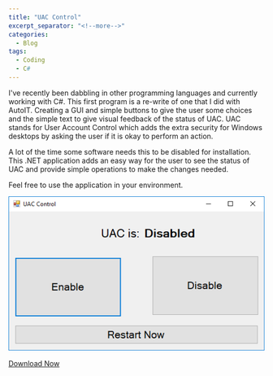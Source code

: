 ```yaml
---
title: "UAC Control"
excerpt_separator: "<!--more-->"
categories:
  - Blog
tags:
  - Coding
  - C#
---
```


I've recently been dabbling in other programming languages and currently working with C#. This first program is a re-write of one that I did with AutoIT. Creating a GUI and simple buttons to give the user some choices and the simple text to give visual feedback of the status of UAC. UAC stands for User Account Control which adds the extra security for Windows desktops by asking the user if it is okay to perform an action.

A lot of the time some software needs this to be disabled for installation. This .NET application adds an easy way for the user to see the status of UAC and provide simple operations to make the changes needed.

Feel free to use the application in your environment.

![UAC Control](https://raw.githubusercontent.com/cjerrington/CSharp/master/images/UACControl.png)

[Download Now](https://github.com/cjerrington/CSharp/releases)
